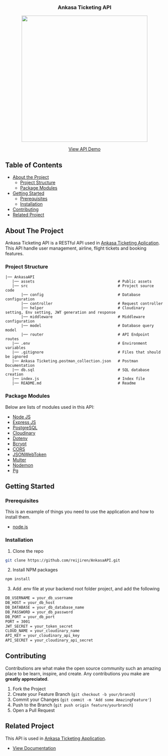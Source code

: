 <br />
<p align="center">

  <h3 align="center">Ankasa Ticketing API</h3>
  <p align="center">
    <image align="center" width="400" src='./assets/ankasa_logo.png' />
  </p>
  <p align="center">
    <a href="https://ankasa-nightlabs.cyclic.app">View API Demo</a>
  </p>
</p>



<!-- TABLE OF CONTENTS -->
## Table of Contents

* [About the Project](#about-the-project)
  * [Project Structure](#project-structure)
  * [Package Modules](#package-modules)
* [Getting Started](#getting-started)
  * [Prerequisites](#prerequisites)
  * [Installation](#installation)
* [Contributing](#contributing)
* [Related Project](#related-project)



<!-- ABOUT THE PROJECT -->
## About The Project

Ankasa Ticketing API is a RESTful API used in [Ankasa Ticketing Aplication](https://ankasa-nightlabs.vercel.app). This API handle user management, airline, flight tickets and booking features.

### Project Structure
```
|── AnkasaAPI
   |── assets                                     # Public assets
   |── src                                        # Project source code
       |── config                                 # Database configuration
       |── controller                             # Request controller
       |── helper                                 # Cloudinary setting, Env setting, JWT generation and response
       |── middleware                             # Middleware configuration
       |── model                                  # Database query model
       |── router                                 # API Endpoint routes
   |── .env                                       # Environment variables
   |── .gitignore                                 # Files that should be ignored  
   |── Ankasa Ticketing.postman_collection.json   # Postman Documentation
   |── db.sql                                     # SQL database creation
   |── index.js                                   # Index file
   |── README.md                                  # Readme
```

### Package Modules

Below are lists of modules used in this API:

* [Node JS](https://nodejs.org/en/docs/)
* [Express JS](https://expressjs.com/)
* [PostgreSQL](https://www.postgresql.org/)
* [Cloudinary](https://cloudinary.com/)
* [Dotenv](https://www.npmjs.com/package/dotenv)
* [Bcrypt](https://www.npmjs.com/package/bcrypt)
* [CORS](https://www.npmjs.com/package/cors)
* [JSONWebToken](https://www.npmjs.com/package/jsonwebtoken)
* [Multer](https://www.npmjs.com/package/multer)
* [Nodemon](https://www.npmjs.com/package/nodemon)
* [Pg](https://www.npmjs.com/package/pg)


<!-- GETTING STARTED -->
## Getting Started

### Prerequisites

This is an example of things you need to use the application and how to install them.

* [node.js](https://nodejs.org/en/download/)

### Installation

1. Clone the repo
```sh
git clone https://github.com/reijiren/AnkasaAPI.git
```
2. Install NPM packages
```sh
npm install
```
3. Add .env file at your backend root folder project, and add the following
```sh
DB_USERNAME = your_db_username
DB_HOST = your_db_host
DB_DATABASE = your_db_database_name
DB_PASSWORD = your_db_password
DB_PORT = your_db_port
PORT = 3001
JWT_SECRET = your_token_secret
CLOUD_NAME = your_cloudinary_name
API_KEY = your_cloudinary_api_key
API_SECRET = your_cloudinary_api_secret
```




<!-- CONTRIBUTING -->
## Contributing

Contributions are what make the open source community such an amazing place to be learn, inspire, and create. Any contributions you make are **greatly appreciated**.

1. Fork the Project
2. Create your Feature Branch (`git checkout -b your/branch`)
3. Commit your Changes (`git commit -m 'Add some AmazingFeature'`)
4. Push to the Branch (`git push origin feature/yourbranch`)
5. Open a Pull Request



<!-- RELATED PROJECT -->
## Related Project
This API is used in [Ankasa Ticketing Application](https://ankasa-nightlabs.vercel.app).
* [View Documentation](https://github.com/taufikrmdhan/AnkasaAPP)
